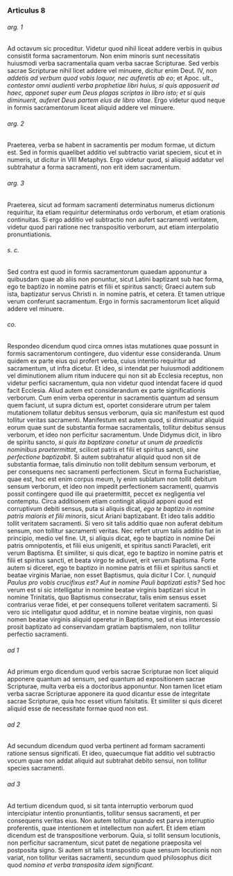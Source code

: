 ### Articulus 8

###### arg. 1
Ad octavum sic proceditur. Videtur quod nihil liceat addere verbis in quibus consistit forma sacramentorum. Non enim minoris sunt necessitatis huiusmodi verba sacramentalia quam verba sacrae Scripturae. Sed verbis sacrae Scripturae nihil licet addere vel minuere, dicitur enim Deut. IV, *non addetis ad verbum quod vobis loquor, nec auferetis ab eo*; et Apoc. ult., *contestor omni audienti verba prophetiae libri huius, si quis apposuerit ad haec, apponet super eum Deus plagas scriptas in libro isto; et si quis diminuerit, auferet Deus partem eius de libro vitae*. Ergo videtur quod neque in formis sacramentorum liceat aliquid addere vel minuere.

###### arg. 2
Praeterea, verba se habent in sacramentis per modum formae, ut dictum est. Sed in formis quaelibet additio vel subtractio variat speciem, sicut et in numeris, ut dicitur in VIII Metaphys. Ergo videtur quod, si aliquid addatur vel subtrahatur a forma sacramenti, non erit idem sacramentum.

###### arg. 3
Praeterea, sicut ad formam sacramenti determinatus numerus dictionum requiritur, ita etiam requiritur determinatus ordo verborum, et etiam orationis continuitas. Si ergo additio vel subtractio non aufert sacramenti veritatem, videtur quod pari ratione nec transpositio verborum, aut etiam interpolatio pronuntiationis.

###### s. c.
Sed contra est quod in formis sacramentorum quaedam apponuntur a quibusdam quae ab aliis non ponuntur, sicut Latini baptizant sub hac forma, ego te baptizo in nomine patris et filii et spiritus sancti; Graeci autem sub ista, baptizatur servus Christi n. in nomine patris, et cetera. Et tamen utrique verum conferunt sacramentum. Ergo in formis sacramentorum licet aliquid addere vel minuere.

###### co.
Respondeo dicendum quod circa omnes istas mutationes quae possunt in formis sacramentorum contingere, duo videntur esse consideranda. Unum quidem ex parte eius qui profert verba, cuius intentio requiritur ad sacramentum, ut infra dicetur. Et ideo, si intendat per huiusmodi additionem vel diminutionem alium ritum inducere qui non sit ab Ecclesia receptus, non videtur perfici sacramentum, quia non videtur quod intendat facere id quod facit Ecclesia. Aliud autem est considerandum ex parte significationis verborum. Cum enim verba operentur in sacramentis quantum ad sensum quem faciunt, ut supra dictum est, oportet considerare utrum per talem mutationem tollatur debitus sensus verborum, quia sic manifestum est quod tollitur veritas sacramenti. Manifestum est autem quod, si diminuatur aliquid eorum quae sunt de substantia formae sacramentalis, tollitur debitus sensus verborum, et ideo non perficitur sacramentum. Unde Didymus dicit, in libro de spiritu sancto, *si quis ita baptizare conetur ut unum de praedictis nominibus praetermittat*, scilicet patris et filii et spiritus sancti, *sine perfectione baptizabit*. Si autem subtrahatur aliquid quod non sit de substantia formae, talis diminutio non tollit debitum sensum verborum, et per consequens nec sacramenti perfectionem. Sicut in forma Eucharistiae, quae est, hoc est enim corpus meum, ly enim sublatum non tollit debitum sensum verborum, et ideo non impedit perfectionem sacramenti, quamvis possit contingere quod ille qui praetermittit, peccet ex negligentia vel contemptu. Circa additionem etiam contingit aliquid apponi quod est corruptivum debiti sensus, puta si aliquis dicat, *ego te baptizo in nomine patris maioris et filii minoris*, sicut Ariani baptizabant. Et ideo talis additio tollit veritatem sacramenti. Si vero sit talis additio quae non auferat debitum sensum, non tollitur sacramenti veritas. Nec refert utrum talis additio fiat in principio, medio vel fine. Ut, si aliquis dicat, ego te baptizo in nomine Dei patris omnipotentis, et filii eius unigeniti, et spiritus sancti Paracleti, erit verum Baptisma. Et similiter, si quis dicat, ego te baptizo in nomine patris et filii et spiritus sancti, et beata virgo te adiuvet, erit verum Baptisma. Forte autem si diceret, ego te baptizo in nomine patris et filii et spiritus sancti et beatae virginis Mariae, non esset Baptismus, quia dicitur I Cor. I, *nunquid Paulus pro vobis crucifixus est? Aut in nomine Pauli baptizati estis?* Sed hoc verum est si sic intelligatur in nomine beatae virginis baptizari sicut in nomine Trinitatis, quo Baptismus consecratur, talis enim sensus esset contrarius verae fidei, et per consequens tolleret veritatem sacramenti. Si vero sic intelligatur quod additur, et in nomine beatae virginis, non quasi nomen beatae virginis aliquid operetur in Baptismo, sed ut eius intercessio prosit baptizato ad conservandam gratiam baptismalem, non tollitur perfectio sacramenti.

###### ad 1
Ad primum ergo dicendum quod verbis sacrae Scripturae non licet aliquid apponere quantum ad sensum, sed quantum ad expositionem sacrae Scripturae, multa verba eis a doctoribus apponuntur. Non tamen licet etiam verba sacrae Scripturae apponere ita quod dicantur esse de integritate sacrae Scripturae, quia hoc esset vitium falsitatis. Et similiter si quis diceret aliquid esse de necessitate formae quod non est.

###### ad 2
Ad secundum dicendum quod verba pertinent ad formam sacramenti ratione sensus significati. Et ideo, quaecumque fiat additio vel subtractio vocum quae non addat aliquid aut subtrahat debito sensui, non tollitur species sacramenti.

###### ad 3
Ad tertium dicendum quod, si sit tanta interruptio verborum quod intercipiatur intentio pronuntiantis, tollitur sensus sacramenti, et per consequens veritas eius. Non autem tollitur quando est parva interruptio proferentis, quae intentionem et intellectum non aufert. Et idem etiam dicendum est de transpositione verborum. Quia, si tollit sensum locutionis, non perficitur sacramentum, sicut patet de negatione praeposita vel postposita signo. Si autem sit talis transpositio quae sensum locutionis non variat, non tollitur veritas sacramenti, secundum quod philosophus dicit quod *nomina et verba transposita idem significant*.


